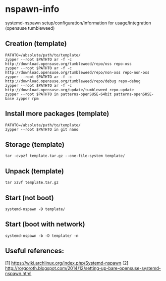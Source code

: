# nspawn-info
systemd-nspawn setup/configuration/information for usage/integration (opensuse tumbleweed)

## Creation (template)
```text
PATHTO=/absolute/path/to/template/
zypper --root $PATHTO ar -f -c http://download.opensuse.org/tumbleweed/repo/oss repo-oss
zypper --root $PATHTO ar -f -c http://download.opensuse.org/tumbleweed/repo/non-oss repo-non-oss
zypper --root $PATHTO ar -f -c http://download.opensuse.org/tumbleweed/repo/debug repo-debug
zypper --root $PATHTO ar -f -c http://download.opensuse.org/update/tumbleweed repo-update
zypper --root $PATHTO in patterns-openSUSE-64bit patterns-openSUSE-base zypper rpm
```

## Install more packages (template)
```text
PATHTO=/absolute/path/to/template/
zypper --root $PATHTO in git nano
```

## Storage (template)
```text
tar -cvpzf template.tar.gz --one-file-system template/
```

## Unpack (template)
```text
tar xzvf template.tar.gz
```

## Start (not boot)
```text
systemd-nspawn -D template/
```

## Start (boot with network)
```text
systemd-nspawn -b -D template/ -n
```

## Useful references:
[1] https://wiki.archlinux.org/index.php/Systemd-nspawn
[2] http://rorgoroth.blogspot.com/2014/12/setting-up-bare-opensuse-systemd-nspawn.html

